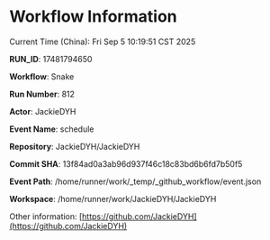 # Workflow Information

Current Time (China): Fri Sep  5 10:19:51 CST 2025  

**RUN_ID**: 17481794650  

**Workflow**: Snake  

**Run Number**: 812  

**Actor**: JackieDYH  

**Event Name**: schedule  

**Repository**: JackieDYH/JackieDYH  

**Commit SHA**: 13f84ad0a3ab96d937f46c18c83bd6b6fd7b50f5  

**Event Path**: /home/runner/work/_temp/_github_workflow/event.json  

**Workspace**: /home/runner/work/JackieDYH/JackieDYH  

Other information: [https://github.com/JackieDYH](https://github.com/JackieDYH)
